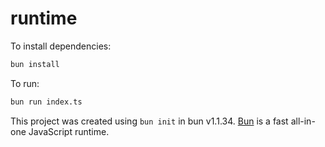 # runtime

To install dependencies:

```bash
bun install
```

To run:

```bash
bun run index.ts
```

This project was created using `bun init` in bun v1.1.34. [Bun](https://bun.sh) is a fast all-in-one JavaScript runtime.
